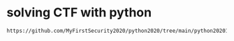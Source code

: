 
# solving CTF with python 
```
https://github.com/MyFirstSecurity2020/python2020/tree/main/python202010
```
